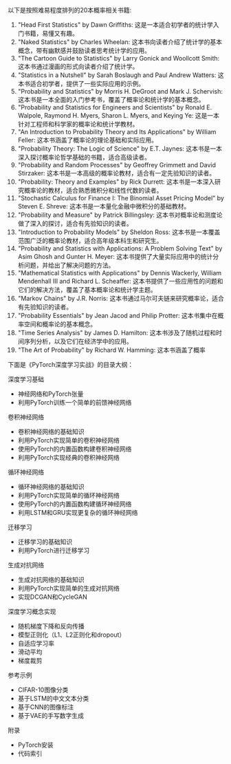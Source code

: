 以下是按照难易程度排列的20本概率相关书籍:

1. "Head First Statistics" by Dawn Griffiths: 这是一本适合初学者的统计学入门书籍，易懂又有趣。
2. "Naked Statistics" by Charles Wheelan: 这本书向读者介绍了统计学的基本概念，带有幽默感并鼓励读者思考统计学的应用。
3. "The Cartoon Guide to Statistics" by Larry Gonick and Woollcott Smith: 这本书通过漫画的形式向读者介绍了统计学。
4. "Statistics in a Nutshell" by Sarah Boslaugh and Paul Andrew Watters: 这本书适合初学者，提供了一些实际应用的示例。
5. "Probability and Statistics" by Morris H. DeGroot and Mark J. Schervish: 这本书是一本全面的入门参考书，覆盖了概率论和统计学的基本概念。
6. "Probability and Statistics for Engineers and Scientists" by Ronald E. Walpole, Raymond H. Myers, Sharon L. Myers, and Keying Ye: 这是一本针对工程师和科学家的概率论和统计学教材。
7. "An Introduction to Probability Theory and Its Applications" by William Feller: 这本书涵盖了概率论的理论基础和实际应用。
8. "Probability Theory: The Logic of Science" by E.T. Jaynes: 这本书是一本深入探讨概率论哲学基础的书籍，适合高级读者。
9. "Probability and Random Processes" by Geoffrey Grimmett and David Stirzaker: 这本书是一本高级的概率论教材，适合有一定先验知识的读者。
10. "Probability: Theory and Examples" by Rick Durrett: 这本书是一本深入研究概率论的教材，适合熟悉微积分和线性代数的读者。
11. "Stochastic Calculus for Finance I: The Binomial Asset Pricing Model" by Steven E. Shreve: 这本书是一本量化金融中微积分的基础教材。
12. "Probability and Measure" by Patrick Billingsley: 这本书对概率论和测度论做了深入的探讨，适合有先验知识的读者。
13. "Introduction to Probability Models" by Sheldon Ross: 这本书是一本覆盖范围广泛的概率论教材，适合高年级本科生和研究生。
14. "Probability and Statistics with Applications: A Problem Solving Text" by Asim Ghosh and Gunter H. Meyer: 这本书提供了大量实际应用中的统计分析问题，并给出了解决问题的方法。
15. "Mathematical Statistics with Applications" by Dennis Wackerly, William Mendenhall III and Richard L. Scheaffer: 这本书提供了一些应用性的问题和它们的解决方法，覆盖了基本概率论和统计学主题。
16. "Markov Chains" by J.R. Norris: 这本书通过马尔可夫链来研究概率论，适合有先验知识的读者。
17. "Probability Essentials" by Jean Jacod and Philip Protter: 这本书集中在概率空间和概率论的基本概念。
18. "Time Series Analysis" by James D. Hamilton: 这本书涉及了随机过程和时间序列分析，以及它们在经济学中的应用。
19. "The Art of Probability" by Richard W. Hamming: 这本书涵盖了概率


下面是《PyTorch深度学习实战》的目录大纲：

深度学习基础
- 神经网络和PyTorch张量
- 利用PyTorch训练一个简单的前馈神经网络

卷积神经网络
- 卷积神经网络的基础知识
- 利用PyTorch实现简单的卷积神经网络
- 使用PyTorch的内置函数构建卷积神经网络
- 利用PyTorch实现经典的卷积神经网络

循环神经网络
- 循环神经网络的基础知识
- 利用PyTorch实现简单的循环神经网络
- 使用PyTorch的内置函数构建循环神经网络
- 利用LSTM和GRU实现更复杂的循环神经网络

迁移学习
- 迁移学习的基础知识
- 利用PyTorch进行迁移学习

生成对抗网络
- 生成对抗网络的基础知识
- 利用PyTorch实现简单的生成对抗网络
- 实现DCGAN和CycleGAN

深度学习概念实现
- 随机梯度下降和反向传播
- 模型正则化（L1、L2正则化和dropout）
- 自适应学习率
- 滑动平均
- 梯度裁剪

参考示例
- CIFAR-10图像分类
- 基于LSTM的中文文本分类
- 基于CNN的图像标注
- 基于VAE的手写数字生成

附录
- PyTorch安装
- 代码索引